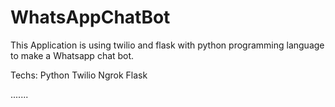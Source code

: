 # WhatsAppChatBot

This Application is using twilio and flask with python programming language to make a Whatsapp chat bot.

Techs:
Python
Twilio
Ngrok 
Flask 
  
.......  